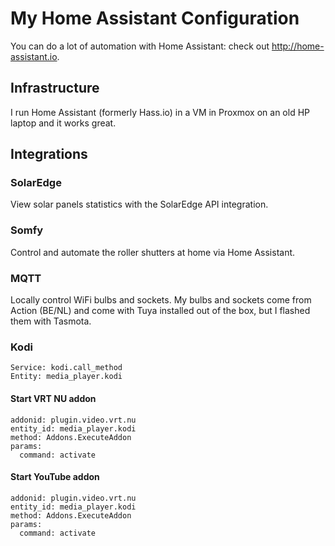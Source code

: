 # My Home Assistant Configuration
You can do a lot of automation with Home Assistant: check out http://home-assistant.io.  

## Infrastructure
I run Home Assistant (formerly Hass.io) in a VM in Proxmox on an old HP laptop and it works great.

## Integrations

### SolarEdge
View solar panels statistics with the SolarEdge API integration.

### Somfy
Control and automate the roller shutters at home via Home Assistant.

### MQTT
Locally control WiFi bulbs and sockets. My bulbs and sockets come from Action (BE/NL) and come with Tuya installed out of the box, but I flashed them with Tasmota.

### Kodi
```
Service: kodi.call_method  
Entity: media_player.kodi
```

#### Start VRT NU addon
```
addonid: plugin.video.vrt.nu  
entity_id: media_player.kodi  
method: Addons.ExecuteAddon  
params:  
  command: activate  
```
  
#### Start YouTube addon
```
addonid: plugin.video.vrt.nu  
entity_id: media_player.kodi  
method: Addons.ExecuteAddon  
params:  
  command: activate  
```
